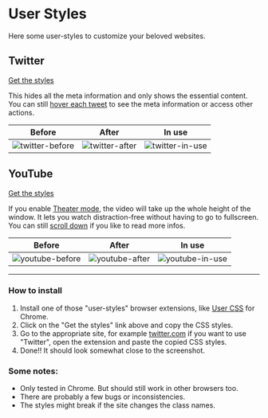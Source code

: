 # User Styles

Here some user-styles to customize your beloved websites.


## Twitter

[Get the styles](twitter.css)

This hides all the meta information and only shows the essential content. You can still [hover each tweet](https://cloud.githubusercontent.com/assets/378023/21449668/1173df8e-c933-11e6-8faa-d17d6402a2e4.gif) to see the meta information or access other actions.

Before | After | In use
--- | --- | ---
![twitter-before](https://cloud.githubusercontent.com/assets/378023/21449665/1131db52-c933-11e6-8926-3826ff56112f.png) | ![twitter-after](https://cloud.githubusercontent.com/assets/378023/21449666/115caa8a-c933-11e6-9469-db7de1719417.png) | ![twitter-in-use](https://cloud.githubusercontent.com/assets/378023/21449668/1173df8e-c933-11e6-8faa-d17d6402a2e4.gif)


## YouTube

[Get the styles](youtube.css)

If you enable [Theater mode](https://cloud.githubusercontent.com/assets/378023/21558286/bccc606c-ce7a-11e6-9903-6270279a4d46.gif), the video will take up the whole height of the window. It lets you watch distraction-free without having to go to fullscreen. You can still [scroll down](https://cloud.githubusercontent.com/assets/378023/21558286/bccc606c-ce7a-11e6-9903-6270279a4d46.gif) if you like to read more infos.

Before | After | In use
--- | --- | ---
![youtube-before](https://cloud.githubusercontent.com/assets/378023/21558285/bccc438e-ce7a-11e6-91cf-93824db0974a.png) | ![youtube-after](https://cloud.githubusercontent.com/assets/378023/21558284/bccb58ac-ce7a-11e6-93ff-5056a63efe54.png) | ![youtube-in-use](https://cloud.githubusercontent.com/assets/378023/21558286/bccc606c-ce7a-11e6-9903-6270279a4d46.gif)


---


### How to install

1. Install one of those "user-styles" browser extensions, like [User CSS](https://chrome.google.com/webstore/detail/user-css/okpjlejfhacmgjkmknjhadmkdbcldfcb) for Chrome.
2. Click on the "Get the styles" link above and copy the CSS styles.
3. Go to the appropriate site, for example [twitter.com](https://twitter.com/) if you want to use "Twitter", open the extension and paste the copied CSS styles.
4. Done!! It should look somewhat close to the screenshot.


### Some notes:

- Only tested in Chrome. But should still work in other browsers too.
- There are probably a few bugs or inconsistencies.
- The styles might break if the site changes the class names.
